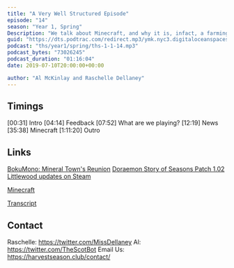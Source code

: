 ```yaml
---
title: "A Very Well Structured Episode"
episode: "14"
season: "Year 1, Spring"
Description: "We talk about Minecraft, and why it is, infact, a farming game."
guid: "https://dts.podtrac.com/redirect.mp3/ymk.nyc3.digitaloceanspaces.com/ths-1-1-14.mp3"
podcast: "ths/year1/spring/ths-1-1-14.mp3"
podcast_bytes: "73026245"
podcast_duration: "01:16:04"
date: 2019-07-10T20:00:00+00:00

author: "Al McKinlay and Raschelle Dellaney"
---
```


## Timings

[00:31] Intro
[04:14] Feedback
[07:52] What are we playing?
[12:19] News
[35:38] Minecraft
[1:11:20] Outro

## Links

[BokuMono: Mineral Town's Reunion](https://twitter.com/Cherubae/status/1146063001390219265)
[Doraemon Story of Seasons Patch 1.02](https://fogu.com/hm/index.php?s=news&p=updates&m=427&print=)
[Littlewood updates on Steam](https://steamcommunity.com/games/894940/announcements/)

[Minecraft](https://www.minecraft.net/en-us/)

[Transcript](https://docs.google.com/document/d/1ig5fLfieK5TxmKS_NAYChO2RdyZ8y0WSiwP-YXvLEe0/edit?usp=sharing)

## Contact

Raschelle: https://twitter.com/MissDellaney
Al: https://twitter.com/TheScotBot
Email Us: https://harvestseason.club/contact/
